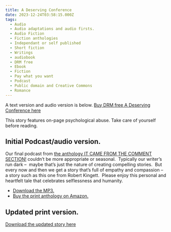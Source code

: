 ```yaml
---
title: A Deserving Conference
date: 2023-12-24T03:58:15.000Z
tags:
  - Audio
  - Audio adaptations and audio firsts.
  - Audio Fiction
  - Fiction anthologies
  - Independant or self published
  - Short fiction
  - Writings
  - audiobook
  - DRM free
  - Ebook
  - Fiction
  - Pay what you want
  - Podcast
  - Public domain and Creative Commons
  - Romance
---
```


A text version and audio version is below. [Buy DRM free A Deserving Conference here](https://leanpub.com/trunkwriting)

This story features on-page psychological abuse. Take care of yourself before reading.

## Initial Podcast/audio version.

Our final podcast from [the anthology IT CAME FROM THE COMMENT SECTION!](http://brickmoonentertainment.com/2018/11/07/commentsection/) couldn’t be more appropriate or seasonal.  Typically our writer’s run dark –  maybe that’s just the nature of creating compelling stories.  But every now and then we get a story that’s full of empathy and compassion – a story such as this one from Robert Kingett.  Please enjoy this personal and heartfelt tale that celebrates selflessness and humanity.

- [Download the MP3.](http://content.blubrry.com/bmf_podcast/Deserving_Conference_A-Brick_Moon_Fiction.mp3)
- [Buy the print anthology on Amazon.](https://www.amazon.com/Came-Comment-Section-Lauren-Forry-ebook/dp/B07K7S3KXD/ref=sr_1_1?ie=UTF8&qid=1541612044&sr=8-1&keywords=it+came+from+the+comment+section&dpID=51lnbRUMnZL&preST=_SY445_QL70_&dpSrc=srch)

## Updated print version.

[Download the updated story here](https://leanpub.com/trunkwriting)
